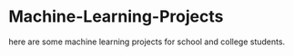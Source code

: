 # Machine-Learning-Projects
here are some machine learning projects for school and college students.
